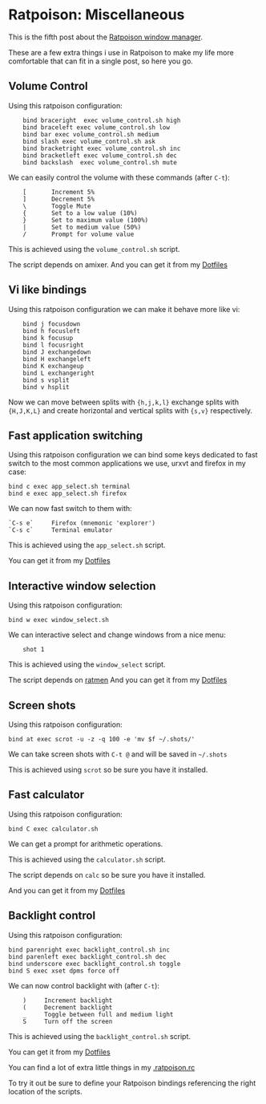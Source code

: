 Ratpoison: Miscellaneous
========================

This is the fifth post about the [Ratpoison window
manager](http://www.nongnu.org/ratpoison/).

These are a few extra things i use in Ratpoison to make my life more comfortable
that can fit in a single post, so here you go.


Volume Control
--------------

Using this ratpoison configuration:

        bind braceright  exec volume_control.sh high
        bind braceleft exec volume_control.sh low
        bind bar exec volume_control.sh medium
        bind slash exec volume_control.sh ask
        bind bracketright exec volume_control.sh inc
        bind bracketleft exec volume_control.sh dec
        bind backslash  exec volume_control.sh mute

We can easily control the volume with these commands (after `C-t`):

        [       Increment 5%
        ]       Decrement 5%
        \       Toggle Mute
        {       Set to a low value (10%)
        }       Set to maximum value (100%)
        |       Set to medium value (50%)
        /       Prompt for volume value


This is achieved using the `volume_control.sh` script.

The script depends on amixer.
And you can get it from my
[Dotfiles](https://github.com/alx741/dotfiles/blob/master/scripts/.scripts/ratpoison/volume_control.sh)



Vi like bindings
----------------

Using this ratpoison configuration we can make it behave more like vi:

        bind j focusdown
        bind h focusleft
        bind k focusup
        bind l focusright
        bind J exchangedown
        bind H exchangeleft
        bind K exchangeup
        bind L exchangeright
        bind s vsplit
        bind v hsplit

Now we can move between splits with `{h,j,k,l}` exchange splits with `{H,J,K,L}`
and create horizontal and vertical splits with `{s,v}` respectively.



Fast application switching
--------------------------

Using this ratpoison configuration we can bind some keys dedicated to fast
switch to the most common applications we use, urxvt and firefox in my case:

    bind c exec app_select.sh terminal
    bind e exec app_select.sh firefox


We can now fast switch to them with:

    `C-s e`     Firefox (mnemonic 'explorer')
    `C-s c`     Terminal emulator


This is achieved using the `app_select.sh` script.

You can get it from my
[Dotfiles](https://github.com/alx741/dotfiles/blob/master/scripts/.scripts/ratpoison/app_select.sh)



Interactive window selection
----------------------------

Using this ratpoison configuration:

    bind w exec window_select.sh

We can interactive select and change windows from a nice menu:

        shot 1

This is achieved using the `window_select` script.

The script depends on
[ratmen](http://www.update.uu.se/~zrajm/programs/ratmen/?M=D)
And you can get it from my
[Dotfiles](https://github.com/alx741/dotfiles/blob/master/scripts/.scripts/ratpoison/window_select.sh)


Screen shots
------------

Using this ratpoison configuration:

    bind at exec scrot -u -z -q 100 -e 'mv $f ~/.shots/'


We can take screen shots with `C-t @` and will be saved in `~/.shots`

This is achieved using `scrot` so be sure you have it installed.



Fast calculator
---------------

Using this ratpoison configuration:

    bind C exec calculator.sh


We can get a prompt for arithmetic operations.

This is achieved using the `calculator.sh` script.

The script depends on `calc` so be sure you have it installed.

And you can get it from my
[Dotfiles](https://github.com/alx741/dotfiles/blob/master/scripts/.scripts/ratpoison/calculator.sh)



Backlight control
-----------------

Using this ratpoison configuration:

    bind parenright exec backlight_control.sh inc
    bind parenleft exec backlight_control.sh dec
    bind underscore exec backlight_control.sh toggle
    bind S exec xset dpms force off

We can now control backlight with (after `C-t`):

        )     Increment backlight
        (     Decrement backlight
        _     Toggle between full and medium light
        S     Turn off the screen


This is achieved using the `backlight_control.sh` script.

You can get it from my
[Dotfiles](https://github.com/alx741/dotfiles/blob/master/scripts/.scripts/ratpoison/backlight_control.sh)



You can find a lot of extra little things in my
[.ratpoison.rc](https://github.com/alx741/dotfiles/blob/master/ratpoison/.ratpoisonrc)

To try it out be sure to define your Ratpoison bindings referencing the right
location of the scripts.
